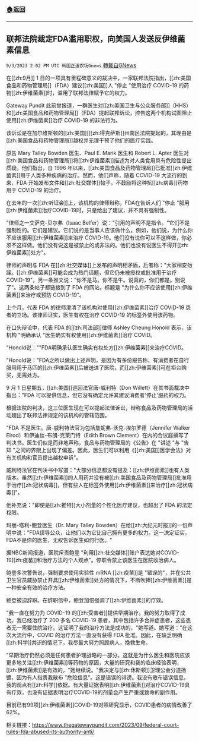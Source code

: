 ###  [:house:返回](README.md)
---


## 联邦法院裁定FDA滥用职权，向美国人发送反伊维菌素信息
`9/3/2023 2:02 PM UTC 韩国正道农场Gnews` [轉載自GNews](https://gnews.org/articles/1639163)



在[[zh:9月]] 1 日的一项具有里程碑意义的裁决中，一家联邦法院指出，[[zh:美国食品和药物管理局]]（FDA）建议[[zh:美国]]人 "停止 "使用治疗 COVID-19 的药物[[zh:伊维菌素]]时，滥用了联邦法律赋予它的权力。

  

Gateway Pundit 此前曾报道，一群医生对[[zh:美国卫生与公众服务部]]（HHS）和[[zh:美国食品和药物管理局]]（FDA）提起联邦诉讼，控告这两个机构试图阻止使用[[zh:伊维菌素]]治疗 COVID-19 的非法行为。

  

该诉讼是在加尔维斯顿的[[zh:美国]][[zh:得克萨斯]]州南区法院提起的，其理由是[[zh:美国食品和药物管理局]]越权并无理干预了他们的医疗实践。

  

原告 Mary Talley Bowden 医生、Paul E. Marik 医生和 Robert L. Apter 医生对[[zh:美国食品和药物管理局]]将[[zh:伊维菌素]]描述为对人类食用具有危险性提出质疑。他们指出，自 1996 年以来，[[zh:美国食品及药物管理局]]已批准[[zh:伊维菌素]]用于人类多种疾病的治疗。然而，他们声称，随着 COVID-19 大流行的到来，FDA 开始发布文件和[[zh:社交媒体]]帖子，不鼓励将这种抗[[zh:病毒]]药物用于 COVID-19 的治疗。

  
  

在去年的一次[[zh:听证会]]上，该机构的律师辩称，FDA在告诉人们 "停止 "服用[[zh:伊维菌素]]治疗COVID-19时，只是给出了建议，并不具有强制性。

  

"律师之一艾萨克-贝尔弗（Isaac Belfer）说："引用的声明不是指令。"它们不是强制性的。它们是建议。它们说的是当事人应该做什么。例如，他们说，为什么你不应该服用[[zh:伊维菌素]]来治疗 COVID-19。他们没有说你可以不这样做，你必须不这样做。他们没有说这是被禁止的或非法的。他们也没有说医生不得开[[zh:伊维菌素]]处方"。

  
  

律师的声明与 FDA 在[[zh:社交媒体]]上发布的声明相矛盾，后者称："大家稍安勿躁。[[zh:伊维菌素]]可能会成为热门话题，但它仍未被授权或批准用于治疗 COVID-19"，另一条推文说："你不是马。你不是牛。说真的，你们都是。别说了"。这两条帖子都链接到了 FDA 的网站，标题是 "为什么你不应该使用[[zh:伊维菌素]]来治疗或预防 COVID-19"。

  
  

上个月，代表 FDA 的律师澄清了该机构对使用[[zh:伊维菌素]]治疗 COVID-19 患者的立场。该律师证实，医生有权在治疗 COVID-19 的标签外使用该药物。

  

在口头辩论中，代表 FDA 的[[zh:司法部]]律师 Ashley Cheung Honold 表示，该机构 "明确承认 "医生确实有权使用[[zh:伊维菌素]]治疗 COVID。

  

"Honold说：""FDA明确承认医生确实有权处方[[zh:伊维菌素]]来治疗COVID。

  

"Honold说："FDA之所以做出上述声明，是因为有多份报告称，有消费者在自行服用用于马匹的[[zh:伊维菌素]]后被送进了医院，而[[zh:伊维菌素]]可在柜台购买，无需处方。

  

9 月 1 日星期五，[[zh:美国]]巡回法官唐-威利特（Don Willett）在其书面裁决中指出："FDA 可以提供信息，但它没有确定允许其建议消费者'停止'服药的权力。

  
  

根据法院的判决，这三位医生现在可以提起法律诉讼，辩称食品及药物管理局的活动超出了联邦法律规定的该机构的管辖范围。

  

"FDA 不是医生。唐-威利特法官为包括詹妮弗-沃克-埃尔罗德（Jennifer Walker Elrod）和伊迪丝-布朗-克莱门特（Edith Brown Clement）在内的合议庭撰写了判决书。医生们似是而非地声称，食品与药物管理局的《公告》在 "讲述 "与 "告知 "之间的界限上出现了偏差。因此，医生们可以利用《[[zh:美国]]医学会法》对有关机构和官员提出越权申诉"。

  

威利特法官在判决书中写道："大部分信息都没有提及：[[zh:伊维菌素]]也有人类版本。虽然[[zh:伊维菌素]]的人用药并没有被[[zh:美国食品及药物管理局]]批准用于治疗[[zh:冠状病毒]]，但有些人在标签外使用[[zh:伊维菌素]]来治疗[[zh:冠状病毒]]"。

  

他补充说："即使是[[zh:推特]]大小剂量的个性化医疗建议，也超出了 FDA 的法定权限。

  

玛丽-塔利-鲍登医生（Dr. Mary Talley Bowden）在给[[zh:大纪元时报]]的一份声明中说："FDA误导公众，让他们以为它比自己拥有更多的权力。这一决定证实，FDA不是你的医生，无权告诉医生如何行医。"

  

据NBC新闻报道，医院斥责鲍登 "利用[[zh:社交媒体]]账户表达她对COVID-19[[zh:疫苗]]和治疗方法的个人观点"。停职令禁止该医生在医院收治病人。

  

鲍登多次警告说，强制要求使用实验性 mRNA [[zh:疫苗]]是 "错误的"，并在公共卫生官员威胁禁止开具[[zh:伊维菌素]]处方的情况下，不断吹捧[[zh:伊维菌素]]是一种安全有效的治疗方法。

  

鲍登被迫辞职。在辞职信中，鲍登加倍强调了[[zh:伊维菌素]]的疗效。

  
  

"我一直在努力为 COVID-19 的[[zh:受害者]]提供早期治疗。我的努力取得了成功。我已经治疗了 200 多名 COVID-19 患者，其中包括许多合并症患者，这些患者无一需要住院治疗。这证明了我的治疗方法是成功的，"她写道。她写道："在这次大流行中，COVID 的治疗方法一直没有获得 FDA 批准。因此，在缺乏明确[[zh:科学]]共识的情况下，我尽最大努力照顾病人，挽救生命。

  

"早期治疗仍然必须是任何患者护理战略的一部分。这就是为什么医生和医院应该更多地关注[[zh:伊维菌素]]等药物的原因，大量的研究和我的临床经验表明，[[zh:伊维菌素]]是有效的，"她继续说。"我决定与[[zh:休斯顿]]卫理公会分道扬镳，因为有人指责我散布 "危险信息"。这是错误的诽谤。我没有散布错误信息，我的观点有[[zh:科学]]依据。有大量证据表明[[zh:伊维菌素]]对治疗COVID-19具有疗效，也没有证据表明治疗COVID-19的剂量会产生严重或致命的副作用。

  

目前已有99项[[zh:伊维菌素]]COVID-19对照研究显示，COVID患者的病情改善了62%。

  

相关链接：https://www.thegatewaypundit.com/2023/09/federal-court-rules-fda-abused-its-authority-anti/
